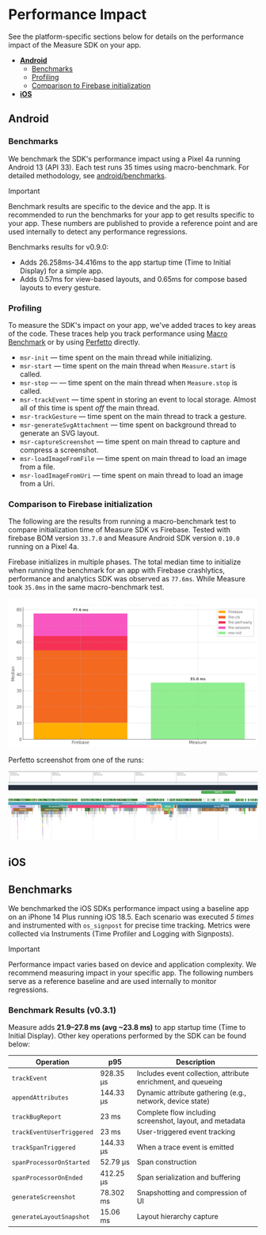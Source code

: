# Performance Impact

See the platform-specific sections below for details on the performance impact of the Measure SDK on your app.

* [**Android**](#android)
  * [Benchmarks](#benchmarks)
  * [Profiling](#profiling)
  * [Comparison to Firebase initialization](#comparison-to-firebase-initialization)
* [**iOS**](#ios)

## Android

### Benchmarks

We benchmark the SDK's performance impact using a Pixel 4a running Android 13 (API 33). Each test runs 35 times using
macro-benchmark. For detailed methodology, see [android/benchmarks](../../android/benchmarks/README.md).

> [!IMPORTANT]
> Benchmark results are specific to the device and the app. It is recommended to run the benchmarks
> for your app to get results specific to your app. These numbers are published to provide
> a reference point and are used internally to detect any performance regressions.

Benchmarks results for v0.9.0:

* Adds 26.258ms-34.416ms to the app startup time (Time to Initial Display) for a simple app.
* Adds 0.57ms for view-based layouts, and 0.65ms for compose based layouts to every gesture.

### Profiling

To measure the SDK's impact on your app, we've added traces to key areas of the code. These traces help you track
performance
using [Macro Benchmark](https://developer.android.com/topic/performance/benchmarking/macrobenchmark-overview)
or by using [Perfetto](https://perfetto.dev/docs/quickstart/android-tracing) directly.

* `msr-init` — time spent on the main thread while initializing.
* `msr-start` — time spent on the main thread when `Measure.start` is called.
* `msr-stop` — — time spent on the main thread when `Measure.stop` is called.
* `msr-trackEvent` — time spent in storing an event to local storage. Almost all of this time is spent _off_ the main
  thread.
* `msr-trackGesture` — time spent on the main thread to track a gesture.
* `msr-generateSvgAttachment` — time spent on background thread to generate an SVG layout.
* `msr-captureScreenshot` — time spent on main thread to capture and compress a screenshot.
* `msr-loadImageFromFile` — time spent on main thread to load an image from a file.
* `msr-loadImageFromUri` — time spent on main thread to load an image from a Uri.

### Comparison to Firebase initialization

The following are the results from running a macro-benchmark test to compare initialization
time of Measure SDK vs Firebase. Tested with firebase BOM version `33.7.0` and
Measure Android SDK version `0.10.0` running on a Pixel 4a.

Firebase initializes in multiple phases. The total median time to initialize when running the
benchmark for an app with Firebase crashlytics, performance and analytics SDK
was observed as `77.6ms`. While Measure took `35.0ms` in the same macro-benchmark test.

![Firebase Comparison](assets/android-firebase-bar-chart.png)

Perfetto screenshot from one of the runs:

![Screenshot](assets/android-firebase-comparison.png)

## iOS

## Benchmarks

We benchmarked the iOS SDKs performance impact using a baseline app on an iPhone 14 Plus
running iOS 18.5. Each scenario was executed _5 times_ and instrumented with `os_signpost` for
precise time tracking. Metrics were collected via Instruments (Time Profiler and Logging with
Signposts).

> [!IMPORTANT]
> Performance impact varies based on device and application complexity.
> We recommend measuring impact in your specific app.
> The following numbers serve as a reference baseline and are used internally to monitor regressions.

### Benchmark Results (v0.3.1)

Measure adds **21.9–27.8 ms (avg ~23.8 ms)** to app startup time (Time to Initial Display). Other
key operations performed by the SDK can be found below:

| Operation                 | p95       | Description                                                   |
|---------------------------|-----------|---------------------------------------------------------------|
| `trackEvent`              | 928.35 µs | Includes event collection, attribute enrichment, and queueing |
| `appendAttributes`        | 144.33 µs | Dynamic attribute gathering (e.g., network, device state)     |
| `trackBugReport`          | 23 ms     | Complete flow including screenshot, layout, and metadata      |
| `trackEventUserTriggered` | 23 ms     | User-triggered event tracking                                 |
| `trackSpanTriggered`      | 144.33 µs | When a trace event is emitted                                 |
| `spanProcessorOnStarted`  | 52.79 µs  | Span construction                                             |
| `spanProcessorOnEnded`    | 412.25 µs | Span serialization and buffering                              |
| `generateScreenshot`      | 78.302 ms | Snapshotting and compression of UI                            |
| `generateLayoutSnapshot`  | 15.06 ms  | Layout hierarchy capture                                      |
